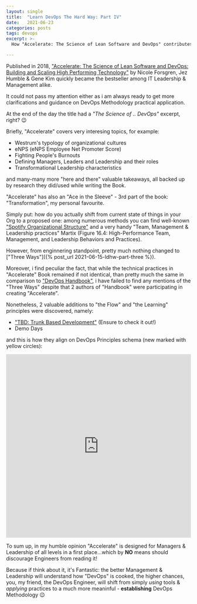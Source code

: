 ```yaml
---
layout: single
title:  "Learn DevOps The Hard Way: Part IV"
date:   2021-06-23
categories: posts
tags: devops
excerpt: >-
  How "Accelerate: The Science of Lean Software and DevOps" contributes to DevOps Methodology?

---
```


Published in 2018, ["Accelerate: The Science of Lean Software and DevOps: Building and Scaling High Performing Technology"](https://www.amazon.com/Accelerate-Software-Performing-Technology-Organizations/dp/1942788339) by Nicole Forsgren, Jez Humble & Gene Kim quickly became the bestseller among IT Leadership & Management alike.

It could not pass my attention either as i am always ready to get more clarifications and guidance on DevOps Methodology practical application.

At the end of the day the title had a *"The Science of .. DevOps"* excerpt, right? :wink:

Briefly, "Accelerate" covers very interesing topics, for example:
- Westrum's typology of organizational cultures
- eNPS (eNPS Employee Net Promoter Score)
- Fighting People's Burnouts
- Defining Managers, Leaders and Leadership and their roles
- Transformational Leadership characteristics

and many-many more "here and there" valuable takeaways, all backed up by research they did/used while writing the Book.

"Accelerate" has also an "Ace in the Sleeve" - 3rd part of the book: "Transformation", my personal favourite.

Simply put: how do you actually shift from current state of things in your Org to a proposed one:
among numerous methods you can find well-known ["Spotify Organizational Structure"](https://youtu.be/Yvfz4HGtoPc) and a very handy "Team, Management & Leadership practices" Martix (Figure 16.4: High-Performance Team, Management, and Leadership Behaviors and Practices).

However, from enginnering standpoint, pretty much nothing changed to ["Three Ways"]({% post_url 2021-06-15-ldhw-part-three %}).

Moreover, i find peculiar the fact, that while the technical practices in "Accelerate" Book remained if not identical, than pretty much the same in comparison to ["DevOps Handbook"](https://www.amazon.com/DevOps-Handbook-World-Class-Reliability-Organizations/dp/1942788002/ref=sr_1_1?dchild=1&keywords=devops+handbook&qid=1623762578&s=books&sr=1-1), i have failed to find any mentions of the "Three Ways" despite that 2 authors of "Handbook" were participating in creating "Accelerate".

Nonetheless, 2 valuable additions to "the Flow" and "the Learning" principles were discovered, namely:

- ["TBD: Trunk Based Development"](https://trunkbaseddevelopment.com/) (Ensure to check it out!)
- Demo Days

and this is how they align on DevOps Principles schema (new marked with yellow circles):

<iframe height="500" width="100%" src="https://miro.com/app/embed/o9J_l_dQ8LQ=/?pres=1&frameId=3074457360556876015&autoplay=yep" frameBorder="0" scrolling="no" allowFullScreen></iframe>

To sum up, in my humble opinion "Accelerate" is designed for Managers & Leadership of all levels in a first place...which by **NO** means should discourage Engineers from reading it!

Because if think about it, it's Fantastic: the better Management & Leadership will understand how "DevOps" is cooked, the higher chances, you, my friend, the DevOps Engineer, will shift from simply *using* tools & *applying* practices to a much more meaninful - **establishing** DevOps Methodology :wink:
